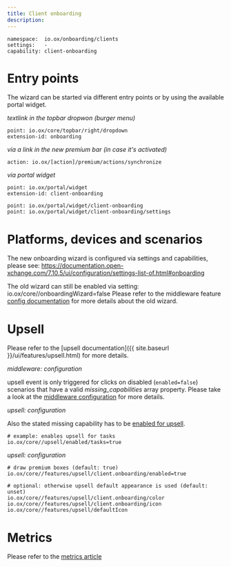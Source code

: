 ```yaml
---
title: Client onboarding
description:
---
```


```
namespace:  io.ox/onboarding/clients
settings:   -
capability: client-onboarding
```

# Entry points

The wizard can be started via different entry points or by using the available portal widget.

_textlink in the topbar dropwon (burger menu)_

```
point: io.ox/core/topbar/right/dropdown
extension-id: onboarding
```

_via a link in the new premium bar (in case it's activated)_

```
action: io.ox/[action]/premium/actions/synchronize
```

_via portal widget_

```
point: io.ox/portal/widget
extension-id: client-onboarding

point: io.ox/portal/widget/client-onboarding
point: io.ox/portal/widget/client-onboarding/settings
```

# Platforms, devices and scenarios
The new onboarding wizard is configured via settings and capabilities, please see:
https://documentation.open-xchange.com/7.10.5/ui/configuration/settings-list-of.html#onboarding

The old wizard can still be enabled via setting:
<config>io.ox/core//onboardingWizard=false</config>
Please refer to the middleware feature [config documentation](https://oxpedia.org/wiki/index.php?title=AppSuite:Client_Onboarding) for more details about the old wizard.

# Upsell

Please refer to the [upsell documentation]({{ site.baseurl }}/ui/features/upsell.html) for more details.

_middleware: configuration_

upsell event is only triggered for clicks on disabled (`enabled=false`) scenarios that have a valid *missing_capabilities* array property. Please take a look at the [middleware configuration](https://oxpedia.org/wiki/index.php?title=AppSuite:Client_Onboarding#Onboarding_providers) for more details.

_upsell: configuration_

Also the stated missing capability has to be [enabled for upsell](https://documentation.open-xchange.com/latest/ui/features/upsell.html#enable-upsell).

```
# example: enables upsell for tasks
io.ox/core//upsell/enabled/tasks=true
```

_upsell: configuration_

```
# draw premium boxes (default: true)
io.ox/core//features/upsell/client.onboarding/enabled=true
```

```
# optional: otherwise upsell default appearance is used (default: unset)
io.ox/core//features/upsell/client.onboarding/color
io.ox/core//features/upsell/client.onboarding/icon
io.ox/core//features/upsell/defaultIcon
```

# Metrics

Please refer to the [metrics article](https://documentation.open-xchange.com/latest/ui/features/metrics/09-events.html)

